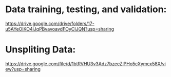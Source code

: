 # Data training, testing, and validation:
https://drive.google.com/drive/folders/17-u5AYeOIKO4iJqPBvavoavdFOyCIJQN?usp=sharing

# Unspliting Data:
https://drive.google.com/file/d/1btRVHU3v3Adz7bzeeZlPHo5cXymcx58X/view?usp=sharing
